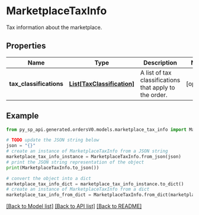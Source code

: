 # MarketplaceTaxInfo

Tax information about the marketplace.

## Properties

Name | Type | Description | Notes
------------ | ------------- | ------------- | -------------
**tax_classifications** | [**List[TaxClassification]**](TaxClassification.md) | A list of tax classifications that apply to the order. | [optional] 

## Example

```python
from py_sp_api.generated.ordersV0.models.marketplace_tax_info import MarketplaceTaxInfo

# TODO update the JSON string below
json = "{}"
# create an instance of MarketplaceTaxInfo from a JSON string
marketplace_tax_info_instance = MarketplaceTaxInfo.from_json(json)
# print the JSON string representation of the object
print(MarketplaceTaxInfo.to_json())

# convert the object into a dict
marketplace_tax_info_dict = marketplace_tax_info_instance.to_dict()
# create an instance of MarketplaceTaxInfo from a dict
marketplace_tax_info_from_dict = MarketplaceTaxInfo.from_dict(marketplace_tax_info_dict)
```
[[Back to Model list]](../README.md#documentation-for-models) [[Back to API list]](../README.md#documentation-for-api-endpoints) [[Back to README]](../README.md)


